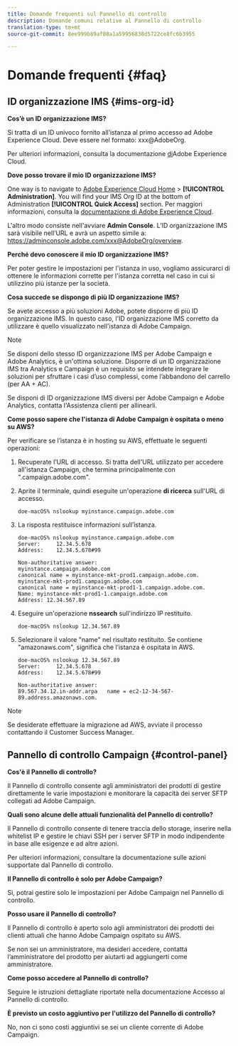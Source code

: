 ```yaml
---
title: Domande frequenti sul Pannello di controllo
description: Domande comuni relative al Pannello di controllo
translation-type: tm+mt
source-git-commit: 8ee999b89af88a1a59956838d5722ce8fc6b3955

---
```



# Domande frequenti {#faq}

## ID organizzazione IMS {#ims-org-id}

**Cos’è un ID organizzazione IMS?**


Si tratta di un ID univoco fornito all’istanza al primo accesso ad Adobe Experience Cloud. Deve essere nel formato: xxx@AdobeOrg.

Per ulteriori informazioni, consulta la documentazione [di](https://marketing.adobe.com/resources/help/en_US/mcloud/organizations.html)Adobe Experience Cloud.

**Dove posso trovare il mio ID organizzazione IMS?**

One way is to navigate to [Adobe Experience Cloud Home](https://exc-login.experiencecloud.adobe.com/exc-content/login.html?prefixtenantid=amc) &gt; **[!UICONTROL Administration]**. You will find your IMS Org ID at the bottom of Administration **[!UICONTROL Quick Access]** section. Per maggiori informazioni, consulta la [documentazione di Adobe Experience Cloud](https://marketing.adobe.com/resources/help/en_US/mcloud/organizations.html).

L'altro modo consiste nell'avviare **Admin Console**. L’ID organizzazione IMS sarà visibile nell’URL e avrà un aspetto simile a: https://adminconsole.adobe.com/xxx@AdobeOrg/overview.

**Perché devo conoscere il mio ID organizzazione IMS?**


Per poter gestire le impostazioni per l'istanza in uso, vogliamo assicurarci di ottenere le informazioni corrette per l'istanza corretta nel caso in cui si utilizzino più istanze per la società.

**Cosa succede se dispongo di più ID organizzazione IMS?**


Se avete accesso a più soluzioni Adobe, potete disporre di più ID organizzazione IMS. In questo caso, l'ID organizzazione IMS corretto da utilizzare è quello visualizzato nell'istanza di Adobe Campaign.

>[!NOTE]
>
>Se disponi dello stesso ID organizzazione IMS per Adobe Campaign e Adobe Analytics, è un'ottima soluzione. Disporre di un ID organizzazione IMS tra Analytics e Campaign è un requisito se intendete integrare le soluzioni per sfruttare i casi d’uso complessi, come l’abbandono del carrello (per AA + AC).
>
>Se disponi di ID organizzazione IMS diversi per Adobe Campaign e Adobe Analytics, contatta l'Assistenza clienti per allinearli.

**Come posso sapere che l'istanza di Adobe Campaign è ospitata o meno su AWS?**

Per verificare se l’istanza è in hosting su AWS, effettuate le seguenti operazioni:

1. Recuperate l’URL di accesso. Si tratta dell'URL utilizzato per accedere all'istanza Campaign, che termina principalmente con ".campaign.adobe.com".
1. Aprite il terminale, quindi eseguite un'operazione **di ricerca** sull'URL di accesso.

   `doe-macOS% nslookup myinstance.campaign.adobe.com`

1. La risposta restituisce informazioni sull’istanza.

   ```
   doe-macOS% nslookup myinstance.campaign.adobe.com
   Server:     12.34.5.678
   Address:    12.34.5.678#99
   
   Non-authoritative answer:
   myinstance.campaign.adobe.com
   canonical name = myinstance-mkt-prod1.campaign.adobe.com.
   myinstance-mkt-prod1.campaign.adobe.com
   canonical name = myinstance-mkt-prod1-1.campaign.adobe.com.
   Name: myinstance-mkt-prod1-1.campaign.adobe.com
   Address: 12.34.567.89
   ```

1. Eseguire un'operazione **nssearch** sull'indirizzo IP restituito.

   `doe-macOS% nslookup 12.34.567.89`

1. Selezionare il valore "name" nel risultato restituito. Se contiene "amazonaws.com", significa che l’istanza è ospitata in AWS.

   ```
   doe-macOS% nslookup 12.34.567.89
   Server:     12.34.5.678
   Address:    12.34.5.678#99
   
   Non-authoritative answer:
   89.567.34.12.in-addr.arpa   name = ec2-12-34-567-89.address.amazonaws.com.
   ```

>[!NOTE]
>
>Se desiderate effettuare la migrazione ad AWS, avviate il processo contattando il Customer Success Manager.

## Pannello di controllo Campaign {#control-panel}

**Cos'è il Pannello di controllo?**


Il Pannello di controllo consente agli amministratori dei prodotti di gestire direttamente le varie impostazioni e monitorare la capacità dei server SFTP collegati ad Adobe Campaign.

**Quali sono alcune delle attuali funzionalità del Pannello di controllo?**


Il Pannello di controllo consente di tenere traccia dello storage, inserire nella whitelist IP e gestire le chiavi SSH per i server SFTP in modo indipendente in base alle esigenze e ad altre azioni.

Per ulteriori informazioni, consultare la documentazione sulle azioni supportate dal Pannello di controllo.

**Il Pannello di controllo è solo per Adobe Campaign?**


Sì, potrai gestire solo le impostazioni per Adobe Campaign nel Pannello di controllo.

**Posso usare il Pannello di controllo?**


Il Pannello di controllo è aperto solo agli amministratori dei prodotti dei clienti attuali che hanno Adobe Campaign ospitato su AWS.

Se non sei un amministratore, ma desideri accedere, contatta l’amministratore del prodotto per aiutarti ad aggiungerti come amministratore.

**Come posso accedere al Pannello di controllo?**

Seguire le istruzioni dettagliate riportate nella documentazione Accesso al Pannello di controllo.

**È previsto un costo aggiuntivo per l'utilizzo del Pannello di controllo?**


No, non ci sono costi aggiuntivi se sei un cliente corrente di Adobe Campaign.
